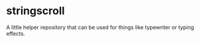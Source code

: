 # stringscroll
A little helper repository that can be used for things like typewriter or typing effects. 
